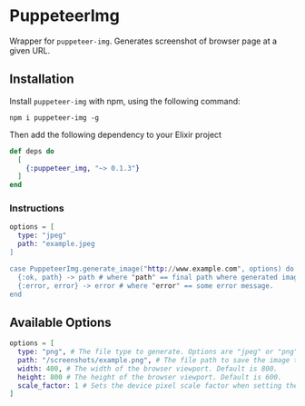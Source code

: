 # PuppeteerImg

Wrapper for `puppeteer-img`. Generates screenshot of browser page at a given URL.

## Installation

Install `puppeteer-img` with npm, using the following command:

```
npm i puppeteer-img -g
```

Then add the following dependency to your Elixir project

```elixir
def deps do
  [
    {:puppeteer_img, "~> 0.1.3"}
  ]
end
```

### Instructions

```elixir
options = [
  type: "jpeg"
  path: "example.jpeg
]

case PuppeteerImg.generate_image("http://www.example.com", options) do
  {:ok, path} -> path # where "path" == final path where generated image is stored.
  {:error, error} -> error # where "error" == some error message.
end
```

## Available Options

```elixir
options = [
  type: "png", # The file type to generate. Options are "jpeg" or "png". Defaults to png.
  path: "/screenshots/example.png", # The file path to save the image to.
  width: 400, # The width of the browser viewport. Default is 800.
  height: 800 # The height of the browser viewport. Default is 600.
  scale_factor: 1 # Sets the device pixel scale factor when setting the viewport.  Defaults to 1.
]
```

